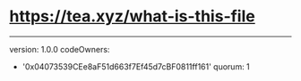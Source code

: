# https://tea.xyz/what-is-this-file
---
version: 1.0.0
codeOwners:
  - '0x04073539CEe8aF51d663f7Ef45d7cBF0811ff161'
quorum: 1
